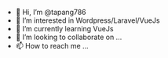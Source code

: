 - 👋 Hi, I’m @tapang786
- 👀 I’m interested in Wordpress/Laravel/VueJs
- 🌱 I’m currently learning VueJs
- 💞️ I’m looking to collaborate on ...
- 📫 How to reach me ...

<!---
tapang786/tapang786 is a ✨ special ✨ repository because its `README.md` (this file) appears on your GitHub profile.
You can click the Preview link to take a look at your changes.
--->
